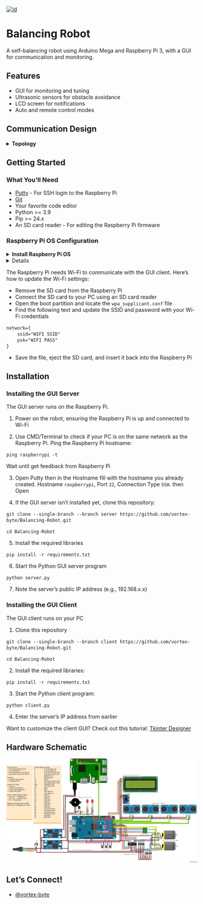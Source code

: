 [![id](https://img.shields.io/badge/BAHASA-INDONESIA-red.svg)](https://github.com/vortex-byte/Balancing-Robot/blob/main/README.md)

# Balancing Robot

A self-balancing robot using Arduino Mega and Raspberry Pi 3, with a GUI for communication and monitoring.

## Features

- GUI for monitoring and tuning
- Ultrasonic sensors for obstacle avoidance
- LCD screen for notifications
- Auto and remote control modes

## Communication Design

<details>
	<summary><b>Topology</b></summary>

![Topology](https://images4.imagebam.com/2b/58/1e/MEXTRR0_o.jpg)
</details>

## Getting Started

### What You’ll Need

- [Putty](https://www.putty.org/) - For SSH login to the Raspberry Pi
- [Git](https://git-scm.com/downloads)
- Your favorite code editor
- Python >= 3.9
- Pip >= 24.x
- An SD card reader - For editing the Raspberry Pi firmware

### Raspberry Pi OS Configuration

<details>
	<summary><b>Install Raspberry Pi OS</b></summary>
    1. Insert SD Card to SD Card reader, then insert to your PC
    2. Download, install and open [Raspberry Pi Imager](https://www.raspberrypi.com/software/)
    3. Match the Raspberry Pi Type, OS, and SD Card storage
    
    ![Type](https://cdn.mos.cms.futurecdn.net/cQHK7tWkKGRENVuMkR5Gkg-1200-80.png.webp)
    
    4. Open Edit Settings
    
    ![Type](https://cdn.mos.cms.futurecdn.net/u3EMmPAXT4AsU9gUeLHoC-1200-80.png.webp)
    
    5. In General tab, fill hostname, username, password, SSID, Wi-Fi Password. To make the SSH login process easier, use this configuration:
    ``` 
    Hostname: raspberrypi
    Username: pi
    Password: pi
    SSID: Raspi
    Wi-Fi Password: 12345678
    TImezone: Asia/Jakarta
    Keyboard: US
     ```
    
    ![Type](https://cdn.mos.cms.futurecdn.net/Et4hHahUd3dN3nufsLKqFN-1200-80.png.webp)
    
    6. In Services tab, check ``` Enable SSH ``` and select ``` Use password auth ``` then click Save and Yes till the installation process is complete
    
    ![Type](https://cdn.mos.cms.futurecdn.net/FQPA4pWp9qswNM8feDE4ye-1200-80.png.webp)
</details>

<details
    <summary><b>Updating the Raspberry Pi Wi-Fi Configuration</b></summary>
</details>

The Raspberry Pi needs Wi-Fi to communicate with the GUI client. Here’s how to update the Wi-Fi settings:

- Remove the SD card from the Raspberry Pi
- Connect the SD card to your PC using an SD card reader
- Open the boot partition and locate the ```wpa_supplicant.conf``` file
- Find the following text and update the SSID and password with your Wi-Fi credentials
```
network={
    ssid="WIFI SSID"
    psk="WIFI PASS"
}
```
- Save the file, eject the SD card, and insert it back into the Raspberry Pi

## Installation

### Installing the GUI Server

The GUI server runs on the Raspberry Pi.

1. Power on the robot, ensuring the Raspberry Pi is up and connected to Wi-Fi

2. Use CMD/Terminal to check if your PC is on the same network as the Raspberry Pi. Ping the Raspberry Pi hostname:
```
ping raspberrypi -t
```

Wait until get feedback from Raspberry Pi

3. Open Putty then in the Hostname fill with the hostname you already created. Hostname ```raspberrypi```, Port ```22```, Connection Type ```SSH```. then Open

4. If the GUI server isn’t installed yet, clone this repository:
```
git clone --single-branch --branch server https://github.com/vortex-byte/Balancing-Robot.git
```
```
cd Balancing-Robot
```

5. Install the required libraries
```
pip install -r requirements.txt
```

6. Start the Python GUI server program
```
python server.py
```

7. Note the server’s public IP address (e.g., 192.168.x.x)


### Installing the GUI Client

The GUI client runs on your PC

1. Clone this repository
```
git clone --single-branch --branch client https://github.com/vortex-byte/Balancing-Robot.git
```
```
cd Balancing-Robot
```

2. Install the required libraries:
```
pip install -r requirements.txt
```

3. Start the Python client program:
```
python client.py
```

4. Enter the server’s IP address from earlier

Want to customize the client GUI? Check out this tutorial:  [Tkinter Designer](https://www.youtube.com/watch?v=Qd-jJjduWeQ)

## Hardware Schematic

![Schematic](https://raw.githubusercontent.com/vortex-byte/Balancing-Robot/refs/heads/main/skematik.jpg)

## Let’s Connect!

- [@vortex-byte](mailto:mzimam.ath@gmail.com)

